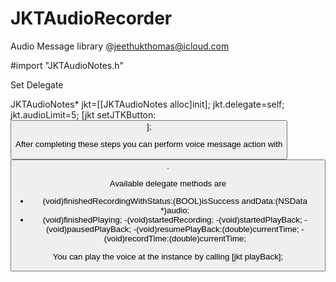 JKTAudioRecorder
================

Audio Message library
@jeethukthomas@icloud.com

#import "JKTAudioNotes.h"

Set Delegate <JKTAudioNotesDelegate>

JKTAudioNotes* jkt=[[JKTAudioNotes alloc]init];
    jkt.delegate=self;
    jkt.audioLimit=5;
    [jkt setJTKButton:<BUTTON>];


After completing these steps you can perform voice message action with <BUTTON>.

Available delegate methods are

- (void)finishedRecordingWithStatus:(BOOL)isSuccess andData:(NSData *)audio;
- (void)finishedPlaying;
-(void)startedRecording;
-(void)startedPlayBack;
-(void)pausedPlayBack;
-(void)resumePlayBack:(double)currentTime;
-(void)recordTime:(double)currentTime;

You can play the voice at the instance by calling [jkt playBack];
